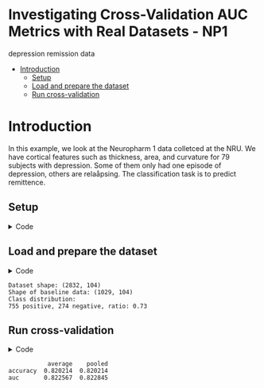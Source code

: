 # Investigating Cross-Validation AUC Metrics with Real Datasets - NP1
depression remission data


- [Introduction](#introduction)
  - [Setup](#setup)
  - [Load and prepare the dataset](#load-and-prepare-the-dataset)
  - [Run cross-validation](#run-cross-validation)

# Introduction

In this example, we look at the Neuropharm 1 data colletced at the NRU.
We have cortical features such as thickness, area, and curvature for 79
subjects with depression. Some of them only had one episode of
depression, others are relaåpsing. The classification task is to predict
remittence.

## Setup

<details class="code-fold">
<summary>Code</summary>

``` python
from pathlib import Path
import matplotlib.pyplot as plt

import pandas as pd
from sklearn.linear_model import LogisticRegression
from sklearn.preprocessing import StandardScaler

from src.metrics import create_metrics
from src.cv import run_cv
```

</details>

## Load and prepare the dataset

<details class="code-fold">
<summary>Code</summary>

``` python
# Load the dataset
data_path = Path("../data/oasis3_fs_mci.tsv")
df = pd.read_csv(data_path, sep="\t")

print(f"Dataset shape: {df.shape}")

# drop rows that have empty cells / NAs
df = df.dropna(axis=0, how="any")

# only keep first occurence of each subject
df_baseline = df.drop_duplicates(subset=["subject"], keep="first")
print(f"Shape of baseline data: {df_baseline.shape}")

# split into X
X = df_baseline.drop(columns=["subject", "session", "age", "cognitiveyly_normal"])
X = X.apply(pd.to_numeric, errors="coerce")
X = X.to_numpy()

# standardize features
scaler = StandardScaler()
X_scaled = scaler.fit_transform(X)

# and y
y = df_baseline["cognitiveyly_normal"].to_numpy()
y_binary = (y == True).astype(int)

# Check class balance
print(
    f"Class distribution:\n{sum(y_binary)} positive, {len(y_binary) - sum(y_binary)} negative, ratio: {sum(y_binary) / len(y_binary):.2f}")
```

</details>

    Dataset shape: (2832, 104)
    Shape of baseline data: (1029, 104)
    Class distribution:
    755 positive, 274 negative, ratio: 0.73

## Run cross-validation

<details class="code-fold">
<summary>Code</summary>

``` python
model = LogisticRegression(max_iter=1000000)
metrics = create_metrics(["accuracy", "auc"])
results = run_cv(model, X_scaled, y_binary, metrics, n_splits=5, stratified=True, random_state=1)
results_df = pd.DataFrame(results)
print(results_df)
```

</details>

               average    pooled
    accuracy  0.820214  0.820214
    auc       0.822567  0.822845
